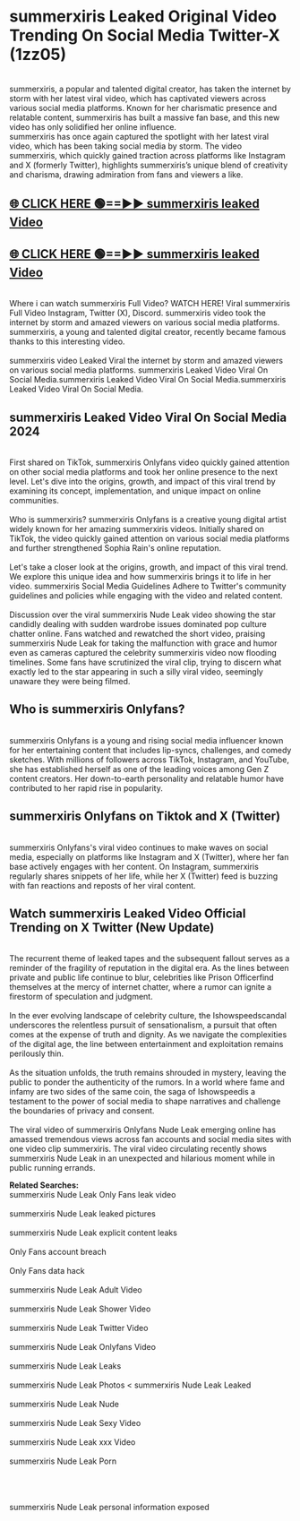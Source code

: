 # summerxiris Leaked Original Video Trending On Social Media Twitter-X (1zz05)

<br>
summerxiris, a popular and talented digital creator, has taken the internet by storm with her latest viral video, which has captivated viewers across various social media platforms. Known for her charismatic presence and relatable content, summerxiris has built a massive fan base, and this new video has only solidified her online influence.
<br>
summerxiris has once again captured the spotlight with her latest viral video, which has been taking social media by storm. The video summerxiris, which quickly gained traction across platforms like Instagram and X (formerly Twitter), highlights summerxiris’s unique blend of creativity and charisma, drawing admiration from fans and viewers a like.
<br>

## [🌐 CLICK HERE 🟢==►►  summerxiris leaked Video ](https://onlyclips.site?title=summerxiris&ref=git)

## [🌐 CLICK HERE 🟢==►►  summerxiris leaked Video ](https://onlyclips.site?title=summerxiris&ref=git)



<br>
Where i can watch summerxiris Full Video? WATCH HERE! Viral summerxiris Full Video Instagram, Twitter (X), Discord. summerxiris video took the internet by storm and amazed viewers on various social media platforms. summerxiris, a young and talented digital creator, recently became famous thanks to this interesting video.
<br><br>
summerxiris video Leaked Viral the internet by storm and amazed viewers on various social media platforms. summerxiris Leaked Video Viral On Social Media.summerxiris Leaked Video Viral On Social Media.summerxiris Leaked Video Viral On Social Media.
<br>

<h2>summerxiris Leaked Video Viral On Social Media 2024</h2>
<br>
First shared on TikTok, summerxiris Onlyfans video quickly gained attention on other social media platforms and took her online presence to the next level. Let's dive into the origins, growth, and impact of this viral trend by examining its concept, implementation, and unique impact on online communities.
<br><br>
Who is summerxiris? summerxiris Onlyfans is a creative young digital artist widely known for her amazing summerxiris videos. Initially shared on TikTok, the video quickly gained attention on various social media platforms and further strengthened Sophia Rain's online reputation.
<br><br>
Let's take a closer look at the origins, growth, and impact of this viral trend. We explore this unique idea and how summerxiris brings it to life in her video. summerxiris Social Media Guidelines Adhere to Twitter's community guidelines and policies while engaging with the video and related content.
<br><br>
Discussion over the viral summerxiris Nude Leak video showing the star candidly dealing with sudden wardrobe issues dominated pop culture chatter online. Fans watched and rewatched the short video, praising summerxiris Nude Leak for taking the malfunction with grace and humor even as cameras captured the celebrity summerxiris video now flooding timelines. Some fans have scrutinized the viral clip, trying to discern what exactly led to the star appearing in such a silly viral video, seemingly unaware they were being filmed.
<br>

<h2>Who is summerxiris Onlyfans?</h2>
<br>
summerxiris Onlyfans is a young and rising social media influencer known for her entertaining content that includes lip-syncs, challenges, and comedy sketches. With millions of followers across TikTok, Instagram, and YouTube, she has established herself as one of the leading voices among Gen Z content creators. Her down-to-earth personality and relatable humor have contributed to her rapid rise in popularity.
<br>
<h2>summerxiris Onlyfans on Tiktok and X (Twitter)</h2>
<br>
summerxiris Onlyfans's viral video continues to make waves on social media, especially on platforms like Instagram and X (Twitter), where her fan base actively engages with her content. On Instagram, summerxiris regularly shares snippets of her life, while her X (Twitter) feed is buzzing with fan reactions and reposts of her viral content.
<br>
<h2>Watch summerxiris Leaked Video Official Trending on X Twitter (New Update)</h2>
<br>
The recurrent theme of leaked tapes and the subsequent fallout serves as a reminder of the fragility of reputation in the digital era. As the lines between private and public life continue to blur, celebrities like Prison Officerfind themselves at the mercy of internet chatter, where a rumor can ignite a firestorm of speculation and judgment.
<br><br>
In the ever evolving landscape of celebrity culture, the Ishowspeedscandal underscores the relentless pursuit of sensationalism, a pursuit that often comes at the expense of truth and dignity. As we navigate the complexities of the digital age, the line between entertainment and exploitation remains perilously thin.
<br><br>
As the situation unfolds, the truth remains shrouded in mystery, leaving the public to ponder the authenticity of the rumors. In a world where fame and infamy are two sides of the same coin, the saga of Ishowspeedis a testament to the power of social media to shape narratives and challenge the boundaries of privacy and consent.
<br><br>
The viral video of summerxiris Onlyfans Nude Leak emerging online has amassed tremendous views across fan accounts and social media sites with one video clip summerxiris. The viral video circulating recently shows summerxiris Nude Leak in an unexpected and hilarious moment while in public running errands.
<br>

<strong>Related Searches:</strong>
<br>
summerxiris Nude Leak Only Fans leak video
<br><br>
summerxiris Nude Leak leaked pictures
<br><br>
summerxiris Nude Leak explicit content leaks
<br><br>
Only Fans account breach
<br><br>
Only Fans data hack
<br><br>
summerxiris Nude Leak Adult Video
<br><br>
summerxiris Nude Leak Shower Video
<br><br>
summerxiris Nude Leak Twitter Video
<br><br>
summerxiris Nude Leak Onlyfans Video
<br><br>
summerxiris Nude Leak Leaks
<br><br>
summerxiris Nude Leak Photos
<
summerxiris Nude Leak Leaked
<br><br>
summerxiris Nude Leak Nude
<br><br>
summerxiris Nude Leak Sexy Video
<br><br>
summerxiris Nude Leak xxx Video
<br><br>
summerxiris Nude Leak Porn
<br><br>

<br><br>
summerxiris Nude Leak personal information exposed